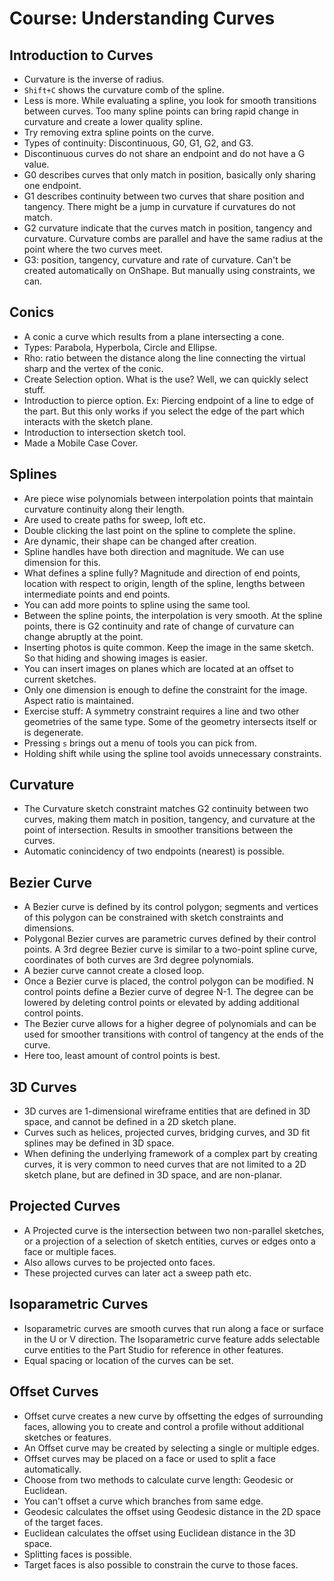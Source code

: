 # Course: Understanding Curves
## Introduction to Curves
- Curvature is the inverse of radius.
- `Shift+C` shows the curvature comb of the spline.
- Less is more. While evaluating a spline, you look for smooth transitions between curves. Too many spline points can bring rapid change in curvature and create a lower quality spline.
- Try removing extra spline points on the curve.
- Types of continuity: Discontinuous, G0, G1, G2, and G3.
- Discontinuous curves do not share an endpoint and do not have a G value.
- G0 describes curves that only match in position, basically only sharing one endpoint.
- G1 describes continuity between two curves that share position and tangency. There might be a jump in curvature if curvatures do not match.
- G2 curvature indicate that the curves match in position, tangency and curvature. Curvature combs are parallel and have the same radius at the point where the two curves meet.
- G3: position, tangency, curvature and rate of curvature. Can't be created automatically on OnShape. But manually using constraints, we can.

## Conics
- A conic a curve which results from a plane intersecting a cone.
- Types: Parabola, Hyperbola, Circle and Ellipse.
- Rho: ratio between the distance along the line connecting the virtual sharp and the vertex of the conic.
- Create Selection option. What is the use? Well, we can quickly select stuff.
- Introduction to pierce option. Ex: Piercing endpoint of a line to edge of the part. But this only works if you select the edge of the part which interacts with the sketch plane.
- Introduction to intersection sketch tool.
- Made a Mobile Case Cover.
## Splines
- Are piece wise polynomials between interpolation points that maintain curvature continuity along their length.
- Are used to create paths for sweep, loft etc.
- Double clicking the last point on the spline to complete the spline.
- Are dynamic, their shape can be changed after creation.
- Spline handles have both direction and magnitude. We can use dimension for this.
- What defines a spline fully? Magnitude and direction of end points, location with respect to origin, length of the spline, lengths between intermediate points and end points.
- You can add more points to spline using the same tool.
- Between the spline points, the interpolation is very smooth. At the spline points, there is G2 continuity and rate of change of curvature can change abruptly at the point.
- Inserting photos is quite common. Keep the image in the same sketch. So that hiding and showing images is easier.
- You can insert images on planes which are located at an offset to current sketches.
- Only one dimension is enough to define the constraint for the image. Aspect ratio is maintained.
- Exercise stuff: A symmetry constraint requires a line and two other geometries of the same type. Some of the geometry intersects itself or is degenerate.
- Pressing `s` brings out a menu of tools you can pick from.
- Holding shift while using the spline tool avoids unnecessary constraints.
## Curvature 
- The Curvature sketch constraint matches G2 continuity between two curves, making them match in position, tangency, and curvature at the point of intersection. Results in smoother transitions between the curves.
- Automatic conincidency of two endpoints (nearest) is possible.
## Bezier Curve
- A Bezier curve is defined by its control polygon; segments and vertices of this polygon can be constrained with sketch constraints and dimensions.
- Polygonal Bezier curves are parametric curves defined by their control points. A 3rd degree Bezier curve is similar to a two-point spline curve, coordinates of both curves are 3rd degree polynomials.
- A bezier curve cannot create a closed loop.
- Once a Bezier curve is placed, the control polygon can be modified. N control points define a Bezier curve of degree N-1. The degree can be lowered by deleting control points or elevated by adding additional control points.
- The Bezier curve allows for a higher degree of polynomials and can be used for smoother transitions with control of tangency at the ends of the curve.
- Here too, least amount of control points is best.
## 3D Curves
- 3D curves are 1-dimensional wireframe entities that are defined in 3D space, and cannot be defined in a 2D sketch plane.
- Curves such as helices, projected curves, bridging curves, and 3D fit splines may be defined in 3D space.
-  When defining the underlying framework of a complex part by creating curves, it is very common to need curves that are not limited to a 2D sketch plane, but are defined in 3D space, and are non-planar.
## Projected Curves
- A Projected curve is the intersection between two non-parallel sketches, or a projection of a selection of sketch entities, curves or edges onto a face or multiple faces.
- Also allows curves to be projected onto faces.
- These projected curves can later act a sweep path etc.
## Isoparametric Curves
- Isoparametric curves are smooth curves that run along a face or surface in the U or V direction. The Isoparametric curve feature adds selectable curve entities to the Part Studio for reference in other features.
- Equal spacing or location of the curves can be set.
## Offset Curves
- Offset curve creates a new curve by offsetting the edges of surrounding faces, allowing you to create and control a profile without additional sketches or features.
- An Offset curve may be created by selecting a single or multiple edges.
- Offset curves may be placed on a face or used to split a face automatically.
- Choose from two methods to calculate curve length: Geodesic or Euclidean.
- You can't offset a curve which branches from same edge.
- Geodesic calculates the offset using Geodesic distance in the 2D space of the target faces.
- Euclidean calculates the offset using Euclidean distance in the 3D space.
- Splitting faces is possible.
- Target faces is also possible to constrain the curve to those faces.

